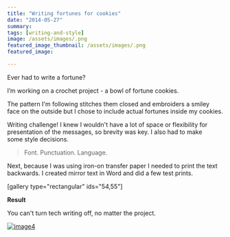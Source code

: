```yaml
---
title: "Writing fortunes for cookies"
date: "2014-05-27"
summary: 
tags: [writing-and-style]
image: /assets/images/.png
featured_image_thumbnail: /assets/images/.png
featured_image: 

---
```


Ever had to write a fortune?

I’m working on a crochet project - a bowl of fortune cookies.

The pattern I'm following stitches them closed and embroiders a smiley face on the outside but I chose to include actual fortunes inside my cookies.

Writing challenge! I knew I wouldn't have a lot of space or flexibility for presentation of the messages, so brevity was key. I also had to make some style decisions.

> Font. Punctuation. Language.

Next, because I was using iron-on transfer paper I needed to print the text backwards. I created mirror text in Word and did a few test prints.

\[gallery type="rectangular" ids="54,55"\]

**Result**

You can't turn tech writing off, no matter the project.

[![image4](http://flicstar.files.wordpress.com/2014/05/image4.jpeg?w=634)](http://flicstar.files.wordpress.com/2014/05/image4.jpeg)
